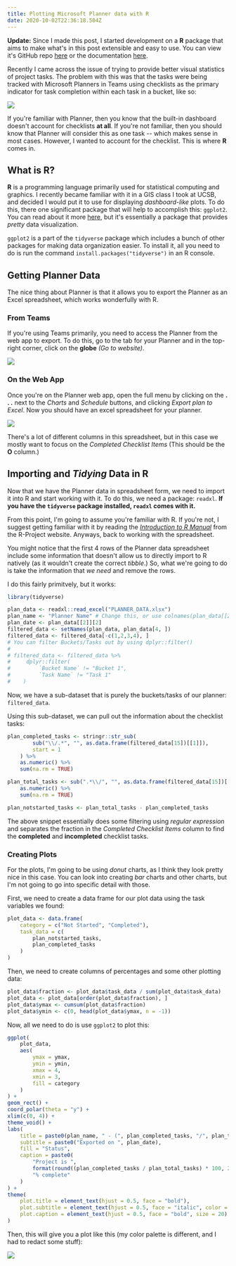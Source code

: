 ```yaml
---
title: Plotting Microsoft Planner data with R
date: 2020-10-02T22:36:18.504Z
---
```

**Update:** Since I made this post, I started development on a **R** package that aims to make what's in this post extensible and easy to use. You can view it's GitHub repo [here](https://github.com/program--/plannr) or the documentation [here](https://plannr.justinsingh.me).

Recently I came across the issue of trying to provide better visual statistics of project tasks. The problem with this was that the tasks were being tracked with Microsoft Planners in Teams using checklists as the primary indicator for task completion within each task in a bucket, like so:

![](/img/task1.png)

If you're familiar with Planner, then you know that the built-in dashboard doesn't account for checklists **at all**. If you're not familiar, then you should know that Planner will consider this as one task -- which makes sense in most cases. However, I wanted to account for the checklist. This is where **R** comes in.

## What is **R**?

**R** is a programming language primarily used for statistical computing and graphics. I recently became familiar with it in a GIS class I took at UCSB, and decided I would put it to use for displaying *dashboard-like* plots. To do this, there one significant package that will help to accomplish this: `ggplot2`. You can read about it more [here](https://ggplot2.tidyverse.org/), but it's essentially a package that provides *pretty* data visualization.

`ggplot2` is a part of the `tidyverse` package which includes a bunch of other packages for making data organization easier. To install it, all you need to do is run the command `install.packages("tidyverse")` in an R console.

## Getting Planner Data

The nice thing about Planner is that it allows you to export the Planner as an Excel spreadsheet, which works wonderfully with R.

### From Teams

If you're using Teams primarily, you need to access the Planner from the web app to export. To do this, go to the tab for your Planner and in the top-right corner, click on the **globe** *(Go to website)*.

![](/img/planner.png)

### On the Web App

Once you're on the Planner web app, open the full menu by clicking on the **. . .** next to the *Charts* and *Schedule* buttons, and clicking *Export plan to Excel*. Now you should have an excel spreadsheet for your planner.

![](/img/spreadsheet.png)

There's a lot of different columns in this spreadsheet, but in this case we mostly want to focus on the *Completed Checklist Items* (This should be the **O** column.)

## Importing and *Tidying* Data in R

Now that we have the Planner data in spreadsheet form, we need to import it into R and start working with it. To do this, we need a package: `readxl`. **If you have the `tidyverse` package installed, `readxl` comes with it.**

From this point, I'm going to assume you're familiar with R. If you're not, I suggest getting familiar with it by reading the *[Introduction to R Manual](https://cran.r-project.org/manuals.html)* from the R-Project website. Anyways, back to working with the spreadsheet.

You might notice that the first 4 rows of the Planner data spreadsheet include some information that doesn't allow us to directly import to R natively (as it wouldn't create the correct *tibble*.) So, what we're going to do is take the information that *we need* and remove the rows.

I do this fairly primitvely, but it works:

```r
library(tidyverse)

plan_data <- readxl::read_excel("PLANNER_DATA.xlsx")
plan_name <- "Planner Name" # Change this, or use colnames(plan_data[[2]][2]) 
plan_date <- plan_data[[2]][2]
filtered_data <- setNames(plan_data, plan_data[4, ])
filtered_data <- filtered_data[-c(1,2,3,4), ]
# You can filter Buckets/Tasks out by using dplyr::filter()
#
# filtered_data <- filtered_data %>%
#     dplyr::filter(
#         `Bucket Name` != "Bucket 1",
#         `Task Name` != "Task 1"
#    )
```

Now, we have a sub-dataset that is purely the buckets/tasks of our planner: `filtered_data`.

Using this sub-dataset, we can pull out the information about the checklist tasks:

```r
plan_completed_tasks <- stringr::str_sub(
        sub("\\/.*", "", as.data.frame(filtered_data[15])[[1]]),
        start = 1
    ) %>%
    as.numeric() %>%
    sum(na.rm = TRUE)

plan_total_tasks <- sub(".*\\/", "", as.data.frame(filtered_data[15])[[1]]) %>%
    as.numeric() %>%
    sum(na.rm = TRUE)

plan_notstarted_tasks <- plan_total_tasks - plan_completed_tasks
```

The above snippet essentially does some filtering using *regular expression* and separates the fraction in the *Completed Checklist Items* column to find the **completed** and **incompleted** checklist tasks.

### Creating Plots

For the plots, I'm going to be using *donut* charts, as I think they look pretty nice in this case. You can look into creating *bar* charts and other charts, but I'm not going to go into specific detail with those.

First, we need to create a data frame for our plot data using the task variables we found:

```r
plot_data <- data.frame(
    category = c("Not Started", "Completed"),
    task_data = c(
        plan_notstarted_tasks,
        plan_completed_tasks
    )
)
```

Then, we need to create columns of percentages and some other plotting data:

```r
plot_data$fraction <- plot_data$task_data / sum(plot_data$task_data)
plot_data <- plot_data[order(plot_data$fraction), ]
plot_data$ymax <- cumsum(plot_data$fraction)
plot_data$ymin <- c(0, head(plot_data$ymax, n = -1))
```

Now, all we need to do is use `ggplot2` to plot this:

```r
ggplot(
    plot_data,
    aes(
        ymax = ymax,
        ymin = ymin,
        xmax = 4,
        xmin = 3,
        fill = category
    )
) +
geom_rect() +
coord_polar(theta = "y") +
xlim(c(0, 4)) +
theme_void() +
labs(
    title = paste0(plan_name, " - (", plan_completed_tasks, "/", plan_total_tasks, " Tasks Complete)"),
    subtitle = paste0("Exported on ", plan_date),
    fill = "Status",
    caption = paste0(
        "Project is ",
        format(round((plan_completed_tasks / plan_total_tasks) * 100, 2), nsmall = 2),
        "% complete"
    )
) +
theme(
    plot.title = element_text(hjust = 0.5, face = "bold"),
    plot.subtitle = element_text(hjust = 0.5, face = "italic", color = "darkgray"),
    plot.caption = element_text(hjust = 0.5, face = "bold", size = 20)
)
```

Then, this will give you a plot like this (my color palette is different, and I had to redact some stuff):

![](/img/content.png)
